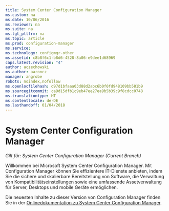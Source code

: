 ```yaml
---
title: System Center Configuration Manager
ms.custom: na
ms.date: 10/06/2016
ms.reviewer: na
ms.suite: na
ms.tgt_pltfrm: na
ms.topic: article
ms.prod: configuration-manager
ms.service: 
ms.technology: configmgr-other
ms.assetid: c8b8f6c1-b8d6-4528-8a06-e9dee1d68969
caps.latest.revision: "4"
author: aczechowski
ms.author: aaroncz
manager: angrobe
robots: noindex,nofollow
ms.openlocfilehash: d97d1bfaaa03d88d2abc6b0f0fd948109bb581b9
ms.sourcegitcommit: ca9d15dfb1c9eb47ee27ea9b5b39c9f8cdcc0748
ms.translationtype: HT
ms.contentlocale: de-DE
ms.lasthandoff: 01/04/2018
---
```

# <a name="system-center-configuration-manager"></a>System Center Configuration Manager

*Gilt für: System Center Configuration Manager (Current Branch)*

Willkommen bei Microsoft System Center Configuration Manager. Mit Configuration Manager können Sie effizientere IT-Dienste anbieten, indem Sie die sichere und skalierbare Bereitstellung von Software, die Verwaltung von Kompatibilitätseinstellungen sowie eine umfassende Assetverwaltung für Server, Desktops und mobile Geräte ermöglichen.  

 Die neuesten Inhalte zu dieser Version von Configuration Manager finden Sie in der [Onlinedokumentation zu System Center Configuration Manager](https://go.microsoft.com/fwlink/?LinkID=533344).
